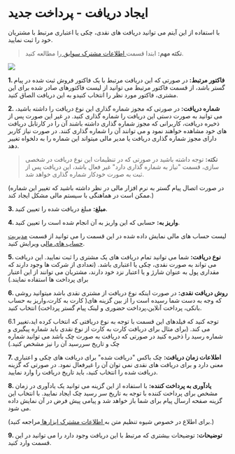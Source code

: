 #  ایجاد دریافت - پرداخت جدید 

با استفاده از این آیتم می توانید دریافت های نقدی، چکی یا اعتباری مرتبط با مشتریان خود را ثبت نمایید.

> **نکته مهم:** ابتدا قسمت[ اطلاعات مشترک سوابق ](https://github.com/1stco/PayamGostarDocs/blob/master/help%202.5.4/Integrated-bank/Database/Records/Joint-record-information/Joint-record-information.md)را مطالعه کنید.

![](11.jpg)

**1. فاکتور مرتبط:** در صورتی که این دریافت مرتبط با یک فاکتور فروش ثبت شده در پیام گستر باشد، از قسمت فاکتور مرتبط می توانید از لیست فاکتورهای صادر شده برای این مشتری، فاکتور مورد نظر را انتخاب کنیدو به این دریافت الصاق کنید.

**2. شماره دریافت:** در صورتی که مجوز شماره گذاری این نوع دریافت را داشته باشید، می توانید به صورت دستی این دریافت را شماره گذاری کنید. در غیر این صورت پس از ذخیره دریافت، کاربرانی که مجوز شماره گذاری داشته باشند آن را در کارتابل دریافت های خود مشاهده خواهند نمود و می توانند آن را شماره گذاری کنند. در صورت نیاز کاربر دارای مجوز شماره گذاری دریافت یا مدیر مالی میتواند این شماره را به دلخواه تغییر دهد.

> **نکته:** توجه داشته باشید در صورتی که در تنظیمات این نوع دریافت در شخصی سازی، قسمت "نیاز به شماره گذاری دارد" غیر فعال باشد، این دریافت پس از ثبت به صورت خودکار شماره گذاری خواهد شد.

(در صورت اتصال پیام گستر به نرم افزار مالی در نظر داشته باشید که تغییر این شماره ممکن است در هماهنگی با سیستم مالی مشکل ایجاد کند.)

**3. مبلغ:** مبلغ دریافت شده را تعیین کنید.

**4. واریز به:** حسابی که این واریز به آن انجام شده است را تعیین کنید.

لیست حساب های مالی نمایش داده شده در این قسمت را می توانید از قسمت [مدیریت حساب های مال](https://github.com/1stco/PayamGostarDocs/blob/master/help%202.5.4/Basic-Information/Financial-account-management/Financial-account-management.md)ی ویرایش کنید.

**5. نوع دریافت:** شما می توانید تمام دریافت های یک مشتری را ثبت نمایید. این دریافت می تواند به صورت نقدی، چکی یا اعتباری باشد. (تعدادی از شرکت ها وجود دارند که مقداری پول به عنوان شارژ و یا اعتبار نزد خود دارند، مشتریان می توانند از این اعتبار برای پرداخت ها استفاده نمایند.)

**6. روش دریافت نقدی:** در صورت اینکه نوع دریافت از مشتری نقدی باشد میتوانید روشی که وجه به دست شما رسیده است را از بین گزینه های( کارت به کارت،واریز به حساب بانکی، پرداخت آنلاین،پرداخت حضوری و لینک پیام گستر پرداخت) انتخاب کنید.

6.1 توجه کنید که فیلدهای این قسمت با توجه به نوع دریافتی که انتخاب کرده اید،تغییر می کند. (برای مثال برای دریافت کارت به کارت از نوع نقدی باید شماره پیگیری و شماره رسید را ذخیره کنید در صورتی که دریافت به صورت چک باشد می توانید شماره چک و تاریخ سررسید آن را نیز مشخص کنید.)

**7. اطلاعات زمان دریافت:** چک باکس "دریافت شده" برای دریافت های چکی و اعتباری معنی دارد و برای دریافت های نقدی نمی توان آن را غیرفعال نمود. در صورتی که گزینه دریافت شده را انتخاب کنید، باید تاریخ دریافت را وارد نمایید.

**8. یادآوری به پرداخت کننده:** با استفاده از این گزینه می توانید یک یادآوری در زمان مشخص برای پرداخت کننده با توجه به تاریخ سر رسید چک ایجاد نمایید.  با انتخاب این گزینه صفحه ارسال پیام برای شما باز خواهد شد و پیامی پیش فرض در آن نمایش داده می شود.

(برای اطلاع در خصوص شیوه تنظیم متن به[ اطلاعات مشترک ابزارها ](https://github.com/1stco/PayamGostarDocs/blob/master/help%202.5.4/Marketing/moshtarak-abzar/moshtarak-abzar.md)مراجعه کنید.)

**9. توضیحات:** توضیحات بیشتری که مرتبط با این دریافت وجود دارد را می توانید در این قسمت وارد کنید.
